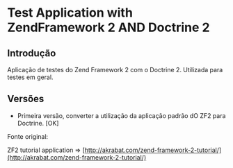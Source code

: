 Test Application with ZendFramework 2 AND Doctrine 2
=======================

Introdução
------------
Aplicação de testes do Zend Framework 2 com o Doctrine 2. Utilizada para testes em geral.


Versões
------------
- Primeira versão, converter a utilização da aplicação padrão dO ZF2 para Doctrine. [OK]

Fonte original:

ZF2 tutorial application => [http://akrabat.com/zend-framework-2-tutorial/](http://akrabat.com/zend-framework-2-tutorial/)
